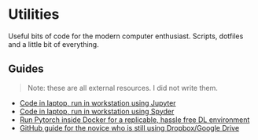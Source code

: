 # Utilities

Useful bits of code for the modern computer enthusiast. Scripts, dotfiles and a little bit of everything.



## Guides
> Note: these are all external resources. I did not write them.
* [Code in laptop, run in workstation using Jupyter](https://ljvmiranda921.github.io/notebook/2018/01/31/running-a-jupyter-notebook/)
* [Code in laptop, run in workstation using Spyder](https://www.google.com)
* [Run Pytorch inside Docker for a replicable, hassle free DL environment](https://www.google.com)
* [GitHub guide for the novice who is still using Dropbox/Google Drive](https://www.google.com)
